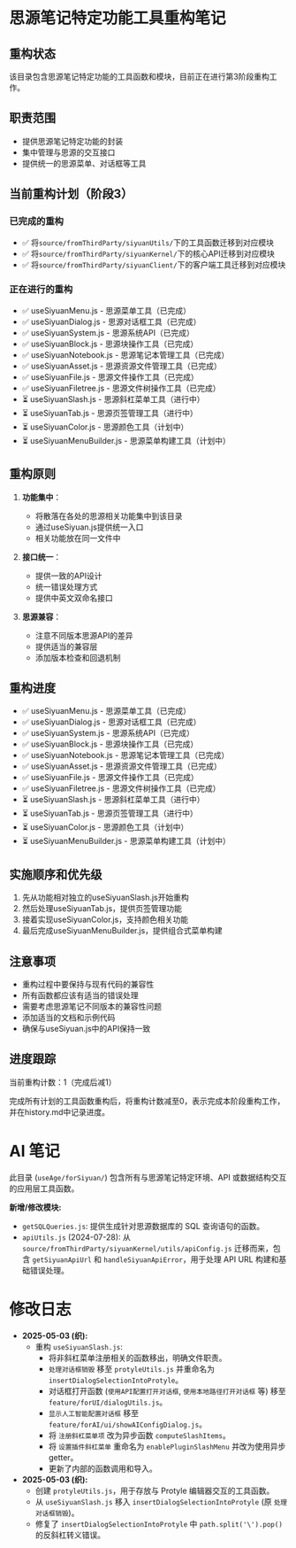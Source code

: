 # 思源笔记特定功能工具重构笔记

## 重构状态

该目录包含思源笔记特定功能的工具函数和模块，目前正在进行第3阶段重构工作。

## 职责范围

- 提供思源笔记特定功能的封装
- 集中管理与思源的交互接口
- 提供统一的思源菜单、对话框等工具

## 当前重构计划（阶段3）

### 已完成的重构
- ✅ 将`source/fromThirdParty/siyuanUtils/`下的工具函数迁移到对应模块
- ✅ 将`source/fromThirdParty/siyuanKernel/`下的核心API迁移到对应模块
- ✅ 将`source/fromThirdParty/siyuanClient/`下的客户端工具迁移到对应模块

### 正在进行的重构
- ✅ useSiyuanMenu.js - 思源菜单工具（已完成）
- ✅ useSiyuanDialog.js - 思源对话框工具（已完成）
- ✅ useSiyuanSystem.js - 思源系统API（已完成）
- ✅ useSiyuanBlock.js - 思源块操作工具（已完成）
- ✅ useSiyuanNotebook.js - 思源笔记本管理工具（已完成）
- ✅ useSiyuanAsset.js - 思源资源文件管理工具（已完成）
- ✅ useSiyuanFile.js - 思源文件操作工具（已完成）
- ✅ useSiyuanFiletree.js - 思源文件树操作工具（已完成）
- ⏳ useSiyuanSlash.js - 思源斜杠菜单工具（进行中）
- ⏳ useSiyuanTab.js - 思源页签管理工具（进行中）
- ⏳ useSiyuanColor.js - 思源颜色工具（计划中）
- ⏳ useSiyuanMenuBuilder.js - 思源菜单构建工具（计划中）

## 重构原则

1. **功能集中**：
   - 将散落在各处的思源相关功能集中到该目录
   - 通过useSiyuan.js提供统一入口
   - 相关功能放在同一文件中

2. **接口统一**：
   - 提供一致的API设计
   - 统一错误处理方式
   - 提供中英文双命名接口

3. **思源兼容**：
   - 注意不同版本思源API的差异
   - 提供适当的兼容层
   - 添加版本检查和回退机制

## 重构进度

- ✅ useSiyuanMenu.js - 思源菜单工具（已完成）
- ✅ useSiyuanDialog.js - 思源对话框工具（已完成）
- ✅ useSiyuanSystem.js - 思源系统API（已完成）
- ✅ useSiyuanBlock.js - 思源块操作工具（已完成）
- ✅ useSiyuanNotebook.js - 思源笔记本管理工具（已完成）
- ✅ useSiyuanAsset.js - 思源资源文件管理工具（已完成）
- ✅ useSiyuanFile.js - 思源文件操作工具（已完成）
- ✅ useSiyuanFiletree.js - 思源文件树操作工具（已完成）
- ⏳ useSiyuanSlash.js - 思源斜杠菜单工具（进行中）
- ⏳ useSiyuanTab.js - 思源页签管理工具（进行中）
- ⏳ useSiyuanColor.js - 思源颜色工具（计划中）
- ⏳ useSiyuanMenuBuilder.js - 思源菜单构建工具（计划中）

## 实施顺序和优先级

1. 先从功能相对独立的useSiyuanSlash.js开始重构
2. 然后处理useSiyuanTab.js，提供页签管理功能
3. 接着实现useSiyuanColor.js，支持颜色相关功能
4. 最后完成useSiyuanMenuBuilder.js，提供组合式菜单构建

## 注意事项

- 重构过程中要保持与现有代码的兼容性
- 所有函数都应该有适当的错误处理
- 需要考虑思源笔记不同版本的兼容性问题
- 添加适当的文档和示例代码
- 确保与useSiyuan.js中的API保持一致

## 进度跟踪

当前重构计数：1（完成后减1）

完成所有计划的工具函数重构后，将重构计数减至0，表示完成本阶段重构工作，并在history.md中记录进度。

# AI 笔记

此目录 (`useAge/forSiyuan/`) 包含所有与思源笔记特定环境、API 或数据结构交互的应用层工具函数。

**新增/修改模块:**
- `getSQLQueries.js`: 提供生成针对思源数据库的 SQL 查询语句的函数。
- `apiUtils.js` (2024-07-28): 从 `source/fromThirdParty/siyuanKernel/utils/apiConfig.js` 迁移而来，包含 `getSiyuanApiUrl` 和 `handleSiyuanApiError`，用于处理 API URL 构建和基础错误处理。

# 修改日志
*   **2025-05-03 (织):**
    *   重构 `useSiyuanSlash.js`:
        *   将非斜杠菜单注册相关的函数移出，明确文件职责。
        *   `处理对话框销毁` 移至 `protyleUtils.js` 并重命名为 `insertDialogSelectionIntoProtyle`。
        *   对话框打开函数 (`使用API配置打开对话框`, `使用本地路径打开对话框` 等) 移至 `feature/forUI/dialogUtils.js`。
        *   `显示人工智能配置对话框` 移至 `feature/forAI/ui/showAIConfigDialog.js`。
        *   将 `注册斜杠菜单项` 改为异步函数 `computeSlashItems`。
        *   将 `设置插件斜杠菜单` 重命名为 `enablePluginSlashMenu` 并改为使用异步 getter。
        *   更新了内部的函数调用和导入。
*   **2025-05-03 (织):**
    *   创建 `protyleUtils.js`，用于存放与 Protyle 编辑器交互的工具函数。
    *   从 `useSiyuanSlash.js` 移入 `insertDialogSelectionIntoProtyle` (原 `处理对话框销毁`)。
    *   修复了 `insertDialogSelectionIntoProtyle` 中 `path.split('\').pop()` 的反斜杠转义错误。 